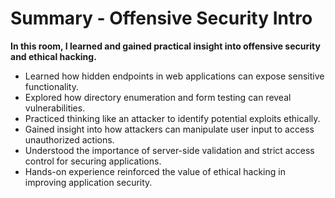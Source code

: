 # Summary - Offensive Security Intro

**In this room, I learned and gained practical insight into offensive security and ethical hacking.**

- Learned how hidden endpoints in web applications can expose sensitive functionality.
- Explored how directory enumeration and form testing can reveal vulnerabilities.
- Practiced thinking like an attacker to identify potential exploits ethically.
- Gained insight into how attackers can manipulate user input to access unauthorized actions.
- Understood the importance of server-side validation and strict access control for securing applications.
- Hands-on experience reinforced the value of ethical hacking in improving application security.
